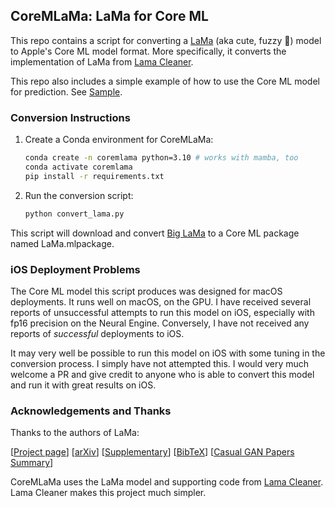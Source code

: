 ## CoreMLaMa: LaMa for Core ML

This repo contains a script for converting a [LaMa](https://advimman.github.io/lama-project/) (aka cute, fuzzy 🦙) model to Apple's Core ML model format. More specifically, it converts the implementation of LaMa from [Lama Cleaner](https://github.com/Sanster/lama-cleaner).

This repo also includes a simple example of how to use the Core ML model for prediction. See [Sample](Sample).

### Conversion Instructions

1. Create a Conda environment for CoreMLaMa:
    ```sh
    conda create -n coremlama python=3.10 # works with mamba, too
    conda activate coremlama
    pip install -r requirements.txt
    ```

2. Run the conversion script:
    ```sh
    python convert_lama.py
    ```

This script will download and convert [Big LaMa](https://github.com/advimman/lama#models-options) to a Core ML package named LaMa.mlpackage.

### iOS Deployment Problems

The Core ML model this script produces was designed for macOS deployments. It runs well on macOS, on the GPU. I have received several reports of unsuccessful attempts to run this model on iOS, especially with fp16 precision on the Neural Engine. Conversely, I have not received any reports of _successful_ deployments to iOS.

It may very well be possible to run this model on iOS with some tuning in the conversion process. I simply have not attempted this. I would very much welcome a PR and give credit to anyone who is able to convert this model and run it with great results on iOS.

### Acknowledgements and Thanks

Thanks to the authors of LaMa:

[[Project page](https://advimman.github.io/lama-project/)] [[arXiv](https://arxiv.org/abs/2109.07161)] [[Supplementary](https://ashukha.com/projects/lama_21/lama_supmat_2021.pdf)] [[BibTeX](https://senya-ashukha.github.io/projects/lama_21/paper.txt)] [[Casual GAN Papers Summary](https://www.casualganpapers.com/large-masks-fourier-convolutions-inpainting/LaMa-explained.html)]

CoreMLaMa uses the LaMa model and supporting code from [Lama Cleaner](https://github.com/Sanster/lama-cleaner). Lama Cleaner makes this project much simpler.
